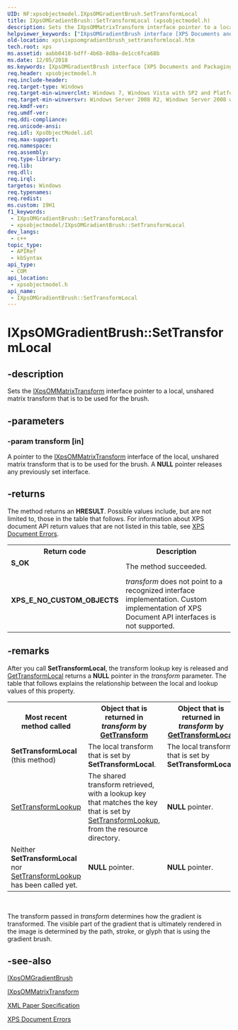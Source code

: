 ```yaml
---
UID: NF:xpsobjectmodel.IXpsOMGradientBrush.SetTransformLocal
title: IXpsOMGradientBrush::SetTransformLocal (xpsobjectmodel.h)
description: Sets the IXpsOMMatrixTransform interface pointer to a local, unshared matrix transform that is to be used for the brush.
helpviewer_keywords: ["IXpsOMGradientBrush interface [XPS Documents and Packaging]","SetTransformLocal method","IXpsOMGradientBrush.SetTransformLocal","IXpsOMGradientBrush::SetTransformLocal","SetTransformLocal","SetTransformLocal method [XPS Documents and Packaging]","SetTransformLocal method [XPS Documents and Packaging]","IXpsOMGradientBrush interface","xps.ixpsomgradientbrush_settransformlocal","xpsobjectmodel/IXpsOMGradientBrush::SetTransformLocal"]
old-location: xps\ixpsomgradientbrush_settransformlocal.htm
tech.root: xps
ms.assetid: aabb0410-bdff-4b6b-8d8a-de1cc6fca68b
ms.date: 12/05/2018
ms.keywords: IXpsOMGradientBrush interface [XPS Documents and Packaging],SetTransformLocal method, IXpsOMGradientBrush.SetTransformLocal, IXpsOMGradientBrush::SetTransformLocal, SetTransformLocal, SetTransformLocal method [XPS Documents and Packaging], SetTransformLocal method [XPS Documents and Packaging],IXpsOMGradientBrush interface, xps.ixpsomgradientbrush_settransformlocal, xpsobjectmodel/IXpsOMGradientBrush::SetTransformLocal
req.header: xpsobjectmodel.h
req.include-header: 
req.target-type: Windows
req.target-min-winverclnt: Windows 7, Windows Vista with SP2 and Platform Update for Windows Vista [desktop apps \| UWP apps]
req.target-min-winversvr: Windows Server 2008 R2, Windows Server 2008 with SP2 and Platform Update for Windows Server 2008 [desktop apps \| UWP apps]
req.kmdf-ver: 
req.umdf-ver: 
req.ddi-compliance: 
req.unicode-ansi: 
req.idl: XpsObjectModel.idl
req.max-support: 
req.namespace: 
req.assembly: 
req.type-library: 
req.lib: 
req.dll: 
req.irql: 
targetos: Windows
req.typenames: 
req.redist: 
ms.custom: 19H1
f1_keywords:
 - IXpsOMGradientBrush::SetTransformLocal
 - xpsobjectmodel/IXpsOMGradientBrush::SetTransformLocal
dev_langs:
 - c++
topic_type:
 - APIRef
 - kbSyntax
api_type:
 - COM
api_location:
 - xpsobjectmodel.h
api_name:
 - IXpsOMGradientBrush::SetTransformLocal
---
```


# IXpsOMGradientBrush::SetTransformLocal


## -description

Sets the <a href="/windows/desktop/api/xpsobjectmodel/nn-xpsobjectmodel-ixpsommatrixtransform">IXpsOMMatrixTransform</a> interface pointer to a local, unshared matrix transform that is to be used for the brush.

## -parameters

### -param transform [in]

A pointer to the <a href="/windows/desktop/api/xpsobjectmodel/nn-xpsobjectmodel-ixpsommatrixtransform">IXpsOMMatrixTransform</a> interface of the local, unshared matrix transform that is to be used for the brush. A <b>NULL</b> pointer releases any previously set interface.

## -returns

The method returns an <b>HRESULT</b>. Possible values include, but are not limited to, those in the table that follows. For information about  XPS document API return values that are not listed in this table, see <a href="/previous-versions/windows/desktop/dd372955(v=vs.85)">XPS Document Errors</a>.

<table>
<tr>
<th>Return code</th>
<th>Description</th>
</tr>
<tr>
<td width="40%">
<dl>
<dt><b>S_OK</b></dt>
</dl>
</td>
<td width="60%">
The method succeeded.

</td>
</tr>
<tr>
<td width="40%">
<dl>
<dt><b>XPS_E_NO_CUSTOM_OBJECTS</b></dt>
</dl>
</td>
<td width="60%">
<i>transform</i> does not point to a recognized interface implementation. Custom implementation of XPS Document API interfaces is not supported.

</td>
</tr>
</table>

## -remarks

After you call <b>SetTransformLocal</b>, the transform lookup key is released and <a href="/windows/desktop/api/xpsobjectmodel/nf-xpsobjectmodel-ixpsomgradientbrush-gettransformlocal">GetTransformLocal</a> returns a <b>NULL</b> pointer in the <i>transform</i> parameter. The table that follows explains the relationship between the local and lookup values of this property.

<table>
<tr>
<th>Most recent method called</th>
<th>Object that is returned in <i>transform</i> by <a href="/windows/desktop/api/xpsobjectmodel/nf-xpsobjectmodel-ixpsomgradientbrush-gettransform">GetTransform</a>
</th>
<th>Object that is returned in <i>transform</i> by <a href="/windows/desktop/api/xpsobjectmodel/nf-xpsobjectmodel-ixpsomgradientbrush-gettransformlocal">GetTransformLocal</a>
</th>
<th>Object that is returned in <i>key</i> by <a href="/windows/desktop/api/xpsobjectmodel/nf-xpsobjectmodel-ixpsomgradientbrush-gettransformlookup">GetTransformLookup</a>
</th>
</tr>
<tr>
<td>
<b>SetTransformLocal</b> (this method)

</td>
<td>
The local transform that is set by <b>SetTransformLocal</b>.

</td>
<td>
The local transform that is set by <b>SetTransformLocal</b>.

</td>
<td>
<b>NULL</b> pointer.

</td>
</tr>
<tr>
<td>

<a href="/windows/desktop/api/xpsobjectmodel/nf-xpsobjectmodel-ixpsomgradientbrush-settransformlookup">SetTransformLookup</a>


</td>
<td>
The shared transform retrieved, with a lookup key that matches the key that is set by <a href="/windows/desktop/api/xpsobjectmodel/nf-xpsobjectmodel-ixpsomgradientbrush-settransformlookup">SetTransformLookup</a>, from the resource directory.

</td>
<td>
<b>NULL</b> pointer.

</td>
<td>
The lookup key that is set by <a href="/windows/desktop/api/xpsobjectmodel/nf-xpsobjectmodel-ixpsomgradientbrush-settransformlookup">SetTransformLookup</a>.

</td>
</tr>
<tr>
<td>
Neither <b>SetTransformLocal</b> nor <a href="/windows/desktop/api/xpsobjectmodel/nf-xpsobjectmodel-ixpsomgradientbrush-settransformlookup">SetTransformLookup</a> has been called yet.

</td>
<td>
<b>NULL</b> pointer.

</td>
<td>
<b>NULL</b> pointer.

</td>
<td>
<b>NULL</b> pointer.

</td>
</tr>
</table>
 

 The transform passed in <i>transform</i>  determines how the gradient is transformed. The visible part of the gradient that is ultimately rendered in the image is determined by the path, stroke, or glyph that is using the gradient brush.

## -see-also

<a href="/windows/desktop/api/xpsobjectmodel/nn-xpsobjectmodel-ixpsomgradientbrush">IXpsOMGradientBrush</a>



<a href="/windows/desktop/api/xpsobjectmodel/nn-xpsobjectmodel-ixpsommatrixtransform">IXpsOMMatrixTransform</a>



<a href="https://www.ecma-international.org/activities/XML%20Paper%20Specification/XPS%20Standard%20WD%201.6.pdf">XML Paper Specification</a>



<a href="/previous-versions/windows/desktop/dd372955(v=vs.85)">XPS Document Errors</a>

